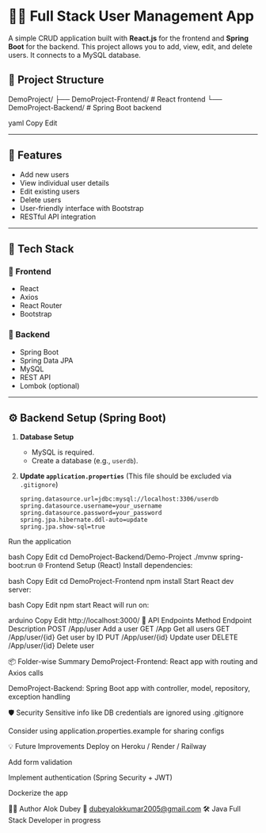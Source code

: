 # 🧑‍💻 Full Stack User Management App

A simple CRUD application built with **React.js** for the frontend and **Spring Boot** for the backend. This project allows you to add, view, edit, and delete users. It connects to a MySQL database.

## 📁 Project Structure

DemoProject/
├── DemoProject-Frontend/ # React frontend
└── DemoProject-Backend/ # Spring Boot backend

yaml
Copy
Edit

---

## 🚀 Features

- Add new users
- View individual user details
- Edit existing users
- Delete users
- User-friendly interface with Bootstrap
- RESTful API integration

---

## 🔧 Tech Stack

### 🔹 Frontend
- React
- Axios
- React Router
- Bootstrap

### 🔹 Backend
- Spring Boot
- Spring Data JPA
- MySQL
- REST API
- Lombok (optional)

---

## ⚙️ Backend Setup (Spring Boot)

1. **Database Setup**
   - MySQL is required.
   - Create a database (e.g., `userdb`).

2. **Update `application.properties`**
   (This file should be excluded via `.gitignore`)
   ```properties
   spring.datasource.url=jdbc:mysql://localhost:3306/userdb
   spring.datasource.username=your_username
   spring.datasource.password=your_password
   spring.jpa.hibernate.ddl-auto=update
   spring.jpa.show-sql=true
Run the application

bash
Copy
Edit
cd DemoProject-Backend/Demo-Project
./mvnw spring-boot:run
🌐 Frontend Setup (React)
Install dependencies:

bash
Copy
Edit
cd DemoProject-Frontend
npm install
Start React dev server:

bash
Copy
Edit
npm start
React will run on:

arduino
Copy
Edit
http://localhost:3000/
🔄 API Endpoints
Method	Endpoint	Description
POST	/App/user	Add a user
GET	/App	Get all users
GET	/App/user/{id}	Get user by ID
PUT	/App/user/{id}	Update user
DELETE	/App/user/{id}	Delete user



📦 Folder-wise Summary
DemoProject-Frontend: React app with routing and Axios calls

DemoProject-Backend: Spring Boot app with controller, model, repository, exception handling

🛡️ Security
Sensitive info like DB credentials are ignored using .gitignore

Consider using application.properties.example for sharing configs

💡 Future Improvements
Deploy on Heroku / Render / Railway

Add form validation

Implement authentication (Spring Security + JWT)

Dockerize the app

🙋‍♂️ Author
Alok Dubey
📧 dubeyalokkumar2005@gmail.com
🛠 Java Full Stack Developer in progress

